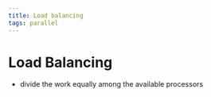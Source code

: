 ```yaml
---
title: Load balancing
tags: parallel 
---
```


# Load Balancing
- divide the work equally among the available processors












